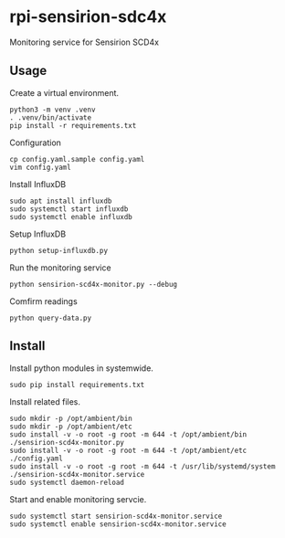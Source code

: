 # rpi-sensirion-sdc4x
Monitoring service for Sensirion SCD4x

## Usage

Create a virtual environment.
```
python3 -m venv .venv
. .venv/bin/activate
pip install -r requirements.txt 
```

Configuration
```
cp config.yaml.sample config.yaml
vim config.yaml
```

Install InfluxDB
```
sudo apt install influxdb
sudo systemctl start influxdb
sudo systemctl enable influxdb
```

Setup InfluxDB
```
python setup-influxdb.py 
```

Run the monitoring service
```
python sensirion-scd4x-monitor.py --debug
```

Comfirm readings
```
python query-data.py
```

## Install

Install python modules in systemwide.
```
sudo pip install requirements.txt
```

Install related files.
```
sudo mkdir -p /opt/ambient/bin
sudo mkdir -p /opt/ambient/etc
sudo install -v -o root -g root -m 644 -t /opt/ambient/bin ./sensirion-scd4x-monitor.py
sudo install -v -o root -g root -m 644 -t /opt/ambient/etc ./config.yaml
sudo install -v -o root -g root -m 644 -t /usr/lib/systemd/system ./sensirion-scd4x-monitor.service
sudo systemctl daemon-reload
```

Start and enable monitoring servcie.
```
sudo systemctl start sensirion-scd4x-monitor.service
sudo systemctl enable sensirion-scd4x-monitor.service
```
